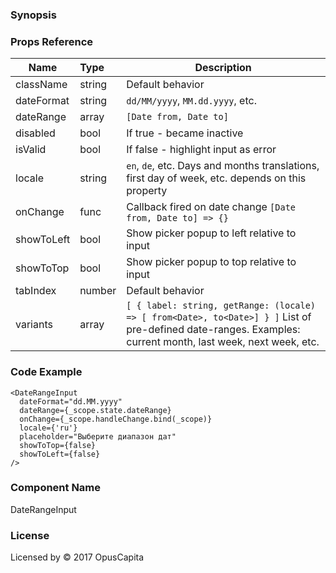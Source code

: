 ### Synopsis

### Props Reference

| Name                           | Type                                                                 | Description                                                                                                                                                 |
| ------------------------------ | :----------------------                                              | -----------------------------------------------------------                                                                                                 |
| className                      | string                                                               | Default behavior                                                                                                                                            |
| dateFormat                     | string                                                               | `dd/MM/yyyy`, `MM.dd.yyyy`, etc.                                                                                                                            |
| dateRange                      | array                                                                | `[Date from, Date to]`                                                                                                                                      |
| disabled                       | bool                                                                 | If true - became inactive                                                                                                                                   |
| isValid                        | bool                                                                 | If false - highlight input as error                                                                                                                         |
| locale                         | string                                                               | `en`, `de`, etc. Days and months translations, first day of week, etc. depends on this property                                                             |
| onChange                       | func                                                                 | Callback fired on date change `[Date from, Date to] => {}`                                                                                                  |
| showToLeft                     | bool                                                                 | Show picker popup to left relative to input                                                                                                                 |
| showToTop                      | bool                                                                 | Show picker popup to top relative to input                                                                                                                  |
| tabIndex                       | number                                                               | Default behavior                                                                                                                                            |
| variants                       | array                                                                | `[ { label: string, getRange: (locale) => [ from<Date>, to<Date>] } ]` List of pre-defined date-ranges. Examples: current month, last week, next week, etc. |

### Code Example

```
<DateRangeInput 
  dateFormat="dd.MM.yyyy"
  dateRange={_scope.state.dateRange}
  onChange={_scope.handleChange.bind(_scope)}
  locale={'ru'}
  placeholder="Выберите диапазон дат"
  showToTop={false}
  showToLeft={false}
/>
``` 

### Component Name

DateRangeInput

### License

Licensed by © 2017 OpusCapita

